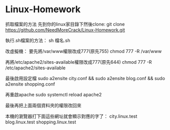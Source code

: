# Linux-Homework

抓取檔案的方法 先到你的linux家目錄下然後clone:
git clone https://github.com/NeedMoreCrack/Linux-Homework.git

執行.sh檔案的方法：
sh 檔名.sh

改虛擬機：
要先將/var/www權限改成777(原先755)
chmod 777 -R /var/www

再將/etc/apache2/sites-available權限改成777(原先644)
chmod 777 -R /etc/apache2/sites-available

最後啟用設定檔
sudo a2ensite city.conf && sudo a2ensite blog.conf && sudo a2ensite shopping.conf

再重啟apache
sudo systemctl reload apache2

最後再把上面兩個資料夾的權限改回來

本機的瀏覽器打下面這些網址就會顯示對應的字了：
city.linux.test
blog.linux.test
shopping.linux.test
